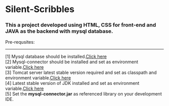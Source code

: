 # Silent-Scribbles
<h3>This a project developed using HTML, CSS for front-end and JAVA as the backend with mysql database. </h3>

Pre-requsites:<br>
<hr>
[1] Mysql database should be installed.<a href="https://dev.mysql.com/downloads/installer/">Click here</a><br>
[2] Mysql-connector should be installed and set as environment variable.<a href="https://dev.mysql.com/downloads/connector/j/">Click here</a><br>
[3] Tomcat server latest stable version required and set as classpath and environment variable.<a href="https://tomcat.apache.org/download-10.cgi">Click here</a><br>
[4] Latest stable version of JDK installed and set as environment variable.<a href="https://www.oracle.com/java/technologies/downloads/">Click here</a><br>
[5] Set the <b>mysql-connector.jar</b> as referenced library on your development IDE.
